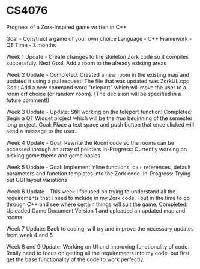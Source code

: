# CS4076
Progress of a Zork-Inspired game written in C++

Goal - Construct a game of your own choice 
Language - C++
Framework - QT
Time - 3 months


Week 1 Update - Create changes to the skeleton Zork code so it compiles successfuly.
                Next Goal: Add a room to the already existing areas

Week 2 Update - Completed: Created a new room in the existing map and updated it using a pull request! The file that was updated was ZorkUL.cpp
                Goal: Add a new command word "teleport" which will move the user to a room orf choice (or random room). 
                (The decisiion will be specified in a future comment!)
                
Week 3 Update - Update: Still working on the teleport function!
                Completed: Begin a QT Widget project which will be the *true* beginning of the semester long project. 
                Goal: Place a text space and push button that once clicked will send a message to the user.
       
Week 4 Update - Goal: Rewrite the Room code so the rooms can be accessed through an array of pointers
                In-Progress: Currently working on picking game theme and game basics

Week 5 Update - Goal: Implement inline functions, c++ references, default parameters and function templates into the Zork code.
                In-Progress: Trying out GUI layout variations 
                
Week 6 Update - This week I focused on trying to understand all the requirements that I need to include in my Zork code. I put in the time to go through C++ and see where certain things will suit the game.
                Completed: Uploaded Game Document Version 1 and uploaded an updated map and rooms

Week 7 Update: Back to coding, will try and improve the necessary updates from week 4 and 5

Week 8 and 9 Update: Working on UI and improving functionality of code. Really need to focus on getting all the requirements into my code. but first get the base functionality of the code to work perfectly.

